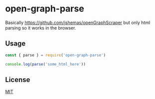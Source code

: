 # open-graph-parse
Basically https://github.com/jshemas/openGraphScraper but only html parsing so it works in the browser.

## Usage

```js
const { parse } = require('open-graph-parse')

console.log(parse('some_html_here'))
```

## License
[MIT](https://choosealicense.com/licenses/mit/)